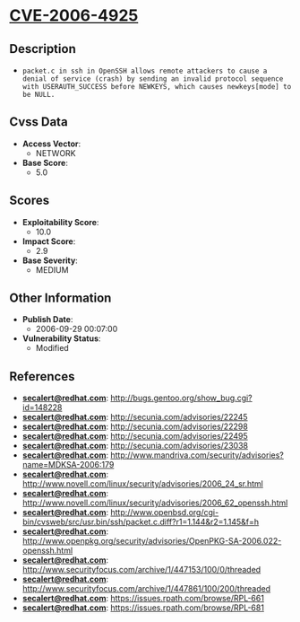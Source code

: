 
# [CVE-2006-4925](http://bugs.gentoo.org/show_bug.cgi?id=148228)

## Description

- `packet.c in ssh in OpenSSH allows remote attackers to cause a denial of service (crash) by sending an invalid protocol sequence with USERAUTH_SUCCESS before NEWKEYS, which causes newkeys[mode] to be NULL.`

## Cvss Data

- **Access Vector**:
  - NETWORK
- **Base Score**:
  - 5.0

## Scores

- **Exploitability Score**:
  - 10.0
- **Impact Score**:
  - 2.9
- **Base Severity**:
  - MEDIUM

## Other Information

- **Publish Date**:
  - 2006-09-29 00:07:00
- **Vulnerability Status**:
  - Modified

## References

- **secalert@redhat.com**: http://bugs.gentoo.org/show_bug.cgi?id=148228
- **secalert@redhat.com**: http://secunia.com/advisories/22245
- **secalert@redhat.com**: http://secunia.com/advisories/22298
- **secalert@redhat.com**: http://secunia.com/advisories/22495
- **secalert@redhat.com**: http://secunia.com/advisories/23038
- **secalert@redhat.com**: http://www.mandriva.com/security/advisories?name=MDKSA-2006:179
- **secalert@redhat.com**: http://www.novell.com/linux/security/advisories/2006_24_sr.html
- **secalert@redhat.com**: http://www.novell.com/linux/security/advisories/2006_62_openssh.html
- **secalert@redhat.com**: http://www.openbsd.org/cgi-bin/cvsweb/src/usr.bin/ssh/packet.c.diff?r1=1.144&r2=1.145&f=h
- **secalert@redhat.com**: http://www.openpkg.org/security/advisories/OpenPKG-SA-2006.022-openssh.html
- **secalert@redhat.com**: http://www.securityfocus.com/archive/1/447153/100/0/threaded
- **secalert@redhat.com**: http://www.securityfocus.com/archive/1/447861/100/200/threaded
- **secalert@redhat.com**: https://issues.rpath.com/browse/RPL-661
- **secalert@redhat.com**: https://issues.rpath.com/browse/RPL-681
